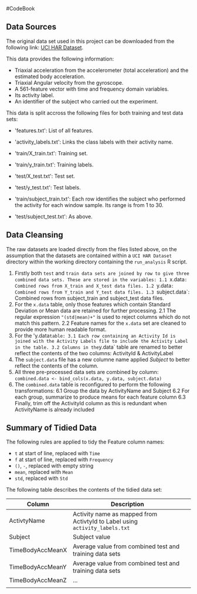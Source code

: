 #CodeBook

## Data Sources

The original data set used in this project can be downloaded from the following link: [UCI HAR Dataset]().

This data provides the following information:

- Triaxial acceleration from the accelerometer (total acceleration) and the estimated body acceleration.
- Triaxial Angular velocity from the gyroscope. 
- A 561-feature vector with time and frequency domain variables. 
- Its activity label. 
- An identifier of the subject who carried out the experiment.

This data is split accross the following files for both training and test data sets:

- 'features.txt': List of all features.

- 'activity_labels.txt': Links the class labels with their activity name.

- 'train/X_train.txt': Training set.

- 'train/y_train.txt': Training labels.

- 'test/X_test.txt': Test set.

- 'test/y_test.txt': Test labels.

- 'train/subject_train.txt': Each row identifies the subject who performed the activity for each window sample. Its range is from 1 to 30.

- 'test/subject_test.txt': As above. 

## Data Cleansing

The raw datasets are loaded directly from the files listed above, 
on the assumption that the datasets are contained within a `UCI HAR Dataset` directory within the working directory containing the
`run_analysis` R script.

1. Firstly both `test` and `train data sets are joined by row to give three combined data sets. These are stored in the variables:
  1.1 `x.data`: Combined rows from X_train and X_test data files.
  1.2 `y.data`: Combined rows from Y_train and Y_test data files.
  1.3 `subject.data`: Combined rows from subject_train and subject_test data files.
2. For the `x.data` table, only those features which contain Standard Deviation or Mean data are retained for further processing.
  2.1 The regular expression `"(std|mean)+"` is used to reject columns which do not match this pattern.
  2.2 Feature names for the `x.data` set are cleaned to provide more human readable format.
3. For the 'y.data` table:
  3.1 Each row containing an Activity Id is joined with the Activity Labels file to include the Activity Label in the table.
  3.2 Columns in the `y.data` table are renamed to better reflect the contents of the two columns: ActivityId & ActivityLabel
4. The `subject.data` file has a new columne name applied _Subject_ to better reflect the contents of the column.
5. All three pre-processed data sets are combined by column: ```combined.data <- bind_cols(x.data, y.data, subject.data)```
6. The `combined.data` table is reconfigured to perform the following transformations:
  6.1 Group the data by ActivityName and Subject
  6.2 For each group, summarize to produce means for each feature column
  6.3 Finally, trim off the ActivityId column as this is redundant when ActivityName is already included

## Summary of Tidied Data

The following rules are applied to tidy the Feature column names:

* `t` at start of line, replaced with `Time`
* `f` at start of line, replaced with `Frequency`
* `()`, `-`, replaced with empty string
* `mean`, replaced with `Mean`
* `std`, replaced with `Std`

The following table describes the contents of the tidied data set:

| Column            | Description                                                                  |   |
|-------------------|------------------------------------------------------------------------------|---|
| ActivtyName       | Activity name as mapped from ActivtyId to Label using `activity_labels.txt`  |   |
| Subject           | Subject value                                                                |   |
| TimeBodyAccMeanX  | Average value from combined test and training data sets                      |   |
| TimeBodyAccMeanY  | Average value from combined test and training data sets                      |   |
| TimeBodyAccMeanZ  | ...                                                                          |   |
                                                                     |
